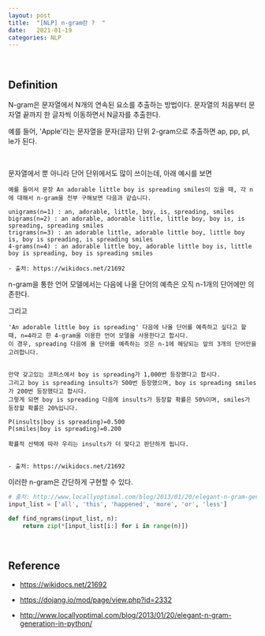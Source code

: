 ```yaml
---
layout: post
title:  "[NLP] n-gram란 ?  "
date:   2021-01-19
categories: NLP
---
```


<br>

## Definition


N-gram은 문자열에서 N개의 연속된 요소를 추출하는 방법이다. 문자열의 처음부터 문자열 끝까지 한 글자씩 이동하면서 N글자를 추출한다.


예를 들어, 'Apple'라는 문자열을 문자(글자) 단위 2-gram으로 추출하면  ap, pp, pl, le가 된다.


<br>


문자열에서 뿐 아니라 단어 단위에서도 많이 쓰이는데, 아래 예시를 보면


```
예를 들어서 문장 An adorable little boy is spreading smiles이 있을 때, 각 n에 대해서 n-gram을 전부 구해보면 다음과 같습니다.

unigrams(n=1) : an, adorable, little, boy, is, spreading, smiles
bigrams(n=2) : an adorable, adorable little, little boy, boy is, is spreading, spreading smiles
trigrams(n=3) : an adorable little, adorable little boy, little boy is, boy is spreading, is spreading smiles
4-grams(n=4) : an adorable little boy, adorable little boy is, little boy is spreading, boy is spreading smiles

- 출처: https://wikidocs.net/21692
```


n-gram을 통한 언어 모델에서는 다음에 나올 단어의 예측은 오직 n-1개의 단어에만 의존한다.

그리고



```
'An adorable little boy is spreading' 다음에 나올 단어를 예측하고 싶다고 할 때, n=4라고 한 4-gram을 이용한 언어 모델을 사용한다고 합시다.
이 경우, spreading 다음에 올 단어를 예측하는 것은 n-1에 해당되는 앞의 3개의 단어만을 고려합니다.


만약 갖고있는 코퍼스에서 boy is spreading가 1,000번 등장했다고 합시다.
그리고 boy is spreading insults가 500번 등장했으며, boy is spreading smiles가 200번 등장했다고 합시다.
그렇게 되면 boy is spreading 다음에 insults가 등장할 확률은 50%이며, smiles가 등장할 확률은 20%입니다.

P(insults|boy is spreading)=0.500
P(smiles|boy is spreading)=0.200

확률적 선택에 따라 우리는 insults가 더 맞다고 판단하게 됩니다.


- 출처: https://wikidocs.net/21692
```



이러한 n-gram은 간단하게 구현할 수 있다.

```python
# 출처: http://www.locallyoptimal.com/blog/2013/01/20/elegant-n-gram-generation-in-python/
input_list = ['all', 'this', 'happened', 'more', 'or', 'less']

def find_ngrams(input_list, n):
    return zip(*[input_list[i:] for i in range(n)])
```


<br>


## Reference


- https://wikidocs.net/21692

- https://dojang.io/mod/page/view.php?id=2332


- http://www.locallyoptimal.com/blog/2013/01/20/elegant-n-gram-generation-in-python/
